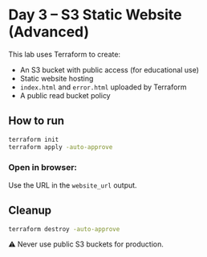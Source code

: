 # Day 3 – S3 Static Website (Advanced)

This lab uses Terraform to create:
- An S3 bucket with public access (for educational use)
- Static website hosting
- `index.html` and `error.html` uploaded by Terraform
- A public read bucket policy

## How to run

```bash
terraform init
terraform apply -auto-approve
```

### Open in browser:
Use the URL in the `website_url` output.

## Cleanup

```bash
terraform destroy -auto-approve
```

⚠️ Never use public S3 buckets for production.
